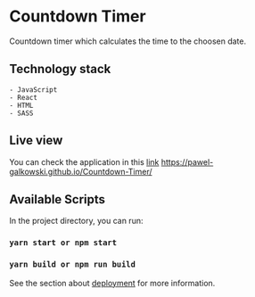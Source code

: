 # Countdown Timer

Countdown timer which calculates the time to the choosen date.

## Technology stack
    - JavaScript
    - React
    - HTML
    - SASS

## Live view

You can check the application in this [link]( https://pawel-galkowski.github.io/Countdown-Timer/)
 https://pawel-galkowski.github.io/Countdown-Timer/

## Available Scripts

In the project directory, you can run:

### `yarn start or npm start`

### `yarn build or npm run build`

See the section about [deployment](https://facebook.github.io/create-react-app/docs/deployment) for more information.
